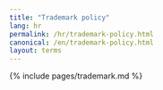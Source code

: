 ```yaml
---
title: "Trademark policy"
lang: hr
permalink: /hr/trademark-policy.html
canonical: /en/trademark-policy.html
layout: terms
---
```


{% include pages/trademark.md %}
